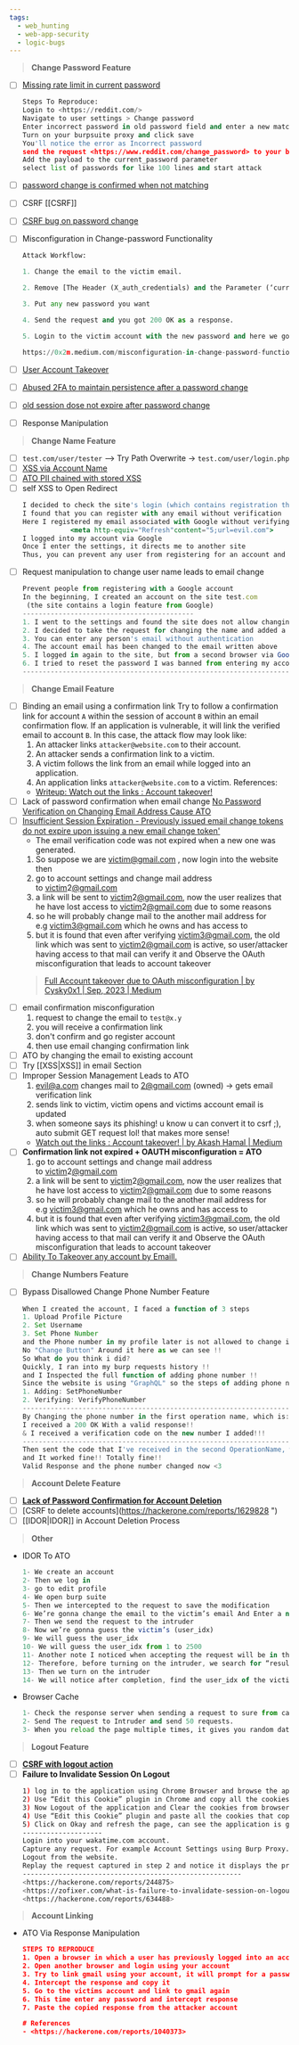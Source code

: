 ```yaml
---
tags:
  - web_hunting
  - web-app-security
  - logic-bugs
---
```

> **Change Password Feature**

- [ ] [Missing rate limit in current password](https://hackerone.com/reports/1170522)
    
    ```python
    Steps To Reproduce:
    Login to <https://reddit.com/>
    Navigate to user settings > Change password
    Enter incorrect password in old password field and enter a new matching passwords in other two fields
    Turn on your burpsuite proxy and click save
    You'll notice the error as Incorrect password
    send the request <https://www.reddit.com/change_password> to your burpsuite intruder to bruteforce
    Add the payload to the current_password parameter
    select list of passwords for like 100 lines and start attack
    ```
    
- [ ] [password change is confirmed when not matching](https://hackerone.com/reports/803028)
- [ ] CSRF [[CSRF]]
- [ ] [CSRF bug on password change](https://hackerone.com/reports/230436)
- [ ] Misconfiguration in Change-password Functionality
    ```python
    Attack Workflow:
    
    1. Change the email to the victim email.
    
    2. Remove [The Header (X_auth_credentials) and the Parameter (‘currentPassword ‘)].
    
    3. Put any new password you want
    
    4. Send the request and you got 200 OK as a response.
    
    5. Login to the victim account with the new password and here we go you successfully accessed his account.
    
    https://0x2m.medium.com/misconfiguration-in-change-password-functionality-leads-to-account-takeover-1314b5507abf
    ```
- [ ] [User Account Takeover](https://rohitcoder.medium.com/user-account-takeover-password-change-nice-catch-2293f4d272b2)
- [ ] [Abused 2FA to maintain persistence after a password change](https://medium.com/@lukeberner/how-i-abused-2fa-to-maintain-persistence-after-a-password-change-google-microsoft-instagram-7e3f455b71a1)
- [ ] [old session dose not expire after password change](https://hackerone.com/reports/1166076)
- [ ] Response Manipulation

> **Change Name Feature**

- [ ] `test.com/user/tester` —> Try Path Overwrite -> `test.com/user/login.php` 
- [ ] [XSS via Account Name](https://hackerone.com/reports/34725)
- [ ] [ATO PII chained with stored XSS](https://hackerone.com/reports/1483201)
- [ ] self XSS to Open Redirect
    ```jsx
    I decided to check the site's login (which contains registration through Google)
    I found that you can register with any email without verification
    Here I registered my email associated with Google without verifying the email and put the payload, but here I did not need to steal his cookie so I used
    			<meta http-equiv="Refresh"content="5;url=evil.com">
    I logged into my account via Google
    Once I enter the settings, it directs me to another site
    Thus, you can prevent any user from registering for an account and adjusting the name
    ```
- [ ] Request manipulation to change user name leads to email change
    ```jsx
    Prevent people from registering with a Google account
    In the beginning, I created an account on the site test.com
     (the site contains a login feature from Google)
    -------------------------------------------
    1. I went to the settings and found the site does not allow changing the email with which you created the account with
    2. I decided to take the request for changing the name and added a parameter called "<email:test@gmail.com>"
    3. You can enter any person's email without authentication
    4. The account email has been changed to the email written above
    5. I logged in again to the site, but from a second browser via Google (test@gmail.com), I was rejected, and I got a Forbidden access
    6. I tried to reset the password I was banned from entering my account permanently.
    --------------------------------------------------------------------------
    ```

> **Change Email Feature**

- [ ] Binding an email using a confirmation link
	Try to follow a confirmation link for account `A` within the session of account `B` within an email confirmation flow. If an application is vulnerable, it will link the verified email to account `B`. In this case, the attack flow may look like:
	1. An attacker links `attacker@website.com` to their account.
	2. An attacker sends a confirmation link to a victim.
	3. A victim follows the link from an email while logged into an application.
	4. An application links `attacker@website.com` to a victim.
	References:
	- [Writeup: Watch out the links : Account takeover!](https://akashhamal0x01.medium.com/watch-out-the-links-account-takeover-32b9315390a7)
- [ ] Lack of password confirmation when email change
	[No Password Verification on Changing Email Address Cause ATO](https://hackerone.com/reports/292673)
- [ ] [Insufficient Session Expiration - Previously issued email change tokens do not expire upon issuing a new email change token'](https://hackerone.com/reports/1006677 "b'[www.drive2.ru] Insufficient Session Expiration - Previously issued email change tokens do not expire upon issuing a new email change token'")
	- The email verification code was not expired when a new one was generated. 
	1. So suppose we are [victim@gmail.com](mailto:victim@gmail.com) , now login into the website then
	2. go to account settings and change mail address to [victim](mailto:victim@gmail.com)2[@gmail.com](mailto:victim111@gmail.com)
	3. a link will be sent to [victim](mailto:victim@gmail.com)2[@gmail.com](mailto:victim111@gmail.com), now the user realizes that he have lost access to [victim](mailto:victim@gmail.com)2[@gmail.com](mailto:victim111@gmail.com) due to some reasons
	4. so he will probably change mail to the another mail address for e.g [victim3@gmail.com](mailto:victim999@gmail.com) which he owns and has access to
	5. but it is found that even after verifying victim3@gmail.com, the old link which was sent to victim2@gmail.com is active, so user/attacker having access to that mail can verify it and Observe the OAuth misconfiguration that leads to account takeover
	>[Full Account takeover due to OAuth misconfiguration | by Cysky0x1 | Sep, 2023 | Medium](https://medium.com/@cysky9/full-account-takeover-due-to-oauth-misconfiguration-50d8747b268e)
- [ ] email confirmation misconfiguration 
	1. request to change the email to `test@x.y`
	2. you will receive a confirmation link 
	3. don't confirm and go register account 
	4. then use email changing confirmation link
- [ ]  ATO by changing the email to existing account 
- [ ] Try [[XSS|XSS]] in email Section
- [ ] Improper Session Management Leads to ATO
	1. evil@a.com changes mail to 2@gmail.com (owned) -> gets email verification link 
	2. sends link to victim, victim opens and victims account email is updated
	3. when someone says its phishing! u know u can convert it to csrf ;), auto submit GET request lol! that makes more sense!
	- [Watch out the links : Account takeover! | by Akash Hamal | Medium](https://akashhamal0x01.medium.com/watch-out-the-links-account-takeover-32b9315390a7)
- [ ] **Confirmation link not expired + OAUTH misconfiguration = ATO**
	1. go to account settings and change mail address to [victim](mailto:victim@gmail.com)2[@gmail.com](mailto:victim111@gmail.com)
	2. a link will be sent to [victim](mailto:victim@gmail.com)2[@gmail.com](mailto:victim111@gmail.com), now the user realizes that he have lost access to [victim](mailto:victim@gmail.com)2[@gmail.com](mailto:victim111@gmail.com) due to some reasons
	3. so he will probably change mail to the another mail address for e.g [victim3@gmail.com](mailto:victim999@gmail.com) which he owns and has access to
	4. but it is found that even after verifying victim3@gmail.com, the old link which was sent to victim2@gmail.com is active, so user/attacker having access to that mail can verify it and Observe the OAuth misconfiguration that leads to account takeover
- [ ] [Ability To Takeover any account by Emaill.](https://hackerone.com/reports/240821)

> **Change Numbers Feature**

- [ ] Bypass Disallowed Change Phone Number Feature
    ```jsx
    When I created the account, I faced a function of 3 steps
    1. Upload Profile Picture
    2. Set Username
    3. Set Phone Number
    and the Phone number in my profile later is not allowed to change it
    No "Change Button" Around it here as we can see !!
    So What do you think i did?
    Quickly, I ran into my burp requests history !!
    and I Inspected the full function of adding phone number !!
    Since the website is using "GraphQL" so the steps of adding phone number was containing 2 OperationNames
    1. Adding: SetPhoneNumber
    2. Verifying: VerifyPhoneNumber
    -----------------------------------------------------------------------------------------
    By Changing the phone number in the first operation name, which is: SetPhoneNumber
    I received a 200 OK With a valid response!!
    & I received a verification code on the new number I added!!!
    -------------------------------------------------------------------------------
    Then sent the code that I've received in the second OperationName, which was: VerifyPhoneNumber
    and It worked fine!! Totally fine!!
    Valid Response and the phone number changed now <3
    ```

> **Account Delete Feature**

- [ ] **[Lack of Password Confirmation for Account Deletion](https://hackerone.com/reports/950471)**
- [ ] [CSRF to delete accounts](https://hackerone.com/reports/1629828 ")
- [ ] [[IDOR|IDOR]] in Account Deletion Process

 > **Other**

- IDOR To ATO
    
    ```jsx
    1- We create an account
    2- Then we log in
    3- go to edit profile
    4- We open burp suite
    5- Then we intercepted to the request to save the modification
    6- We’re gonna change the email to the victim’s email And Enter a new password Through the burpsuite
    7- Then we send the request to the intruder
    8- Now we’re gonna guess the victim’s (user_idx)
    9- We will guess the user_idx
    10- We will guess the user_idx from 1 to 2500
    11- Another note I noticed when accepting the request will be in the response (“result”:1)and when not accepting it will be (“result”:-1)
    12- Therefore, before turning on the intruder, we search for “result”: 1 by Grep in options
    13- Then we turn on the intruder
    14- We will notice after completion, find the user_idx of the victim , and the new password has already been set for this account and therefore we can log in with the email and the new password that we created
    ```
    
- Browser Cache
    
    ```python
    1- Check the response server when sending a request to sure from cache operation.
    2- Send The request to Intruder and send 50 requests.
    3- When you reload the page multiple times, it gives you random data related to multiple users.
    ```
    

> **Logout Feature**

- [ ] **[CSRF with logout action](https://hackerone.com/reports/1971589)**
- [ ] **Failure to Invalidate Session On Logout**
    ```bash
    1) log in to the application using Chrome Browser and browse the application
    2) Use “Edit this Cookie” plugin in Chrome and copy all the cookies present
    3) Now Logout of the application and Clear the cookies from browser
    4) Use “Edit this Cookie” plugin and paste all the cookies that copied earlier
    5) Click on Okay and refresh the page, can see the application is getting logged in
    --------------------
    Login into your wakatime.com account.
    Capture any request. For example Account Settings using Burp Proxy.
    Logout from the website.
    Replay the request captured in step 2 and notice it displays the proper response
    -------------------------------------------------------
    <https://hackerone.com/reports/244875>
    <https://zofixer.com/what-is-failure-to-invalidate-session-on-logout-client-and-server-side-vulnerability/>
    <https://hackerone.com/reports/634488>
    ```

 > **Account Linking**

- ATO Via Response Manipulation  
    ```json
    STEPS TO REPRODUCE
    1. Open a browser in which a user has previously logged into an account, but hasn't logged out.
    2. Open another browser and login using your account
    3. Try to link gmail using your account, it will prompt for a password confirmation, enter your password
    4. Intercept the response and copy it
    5. Go to the victims account and link to gmail again
    6. This time enter any password and intercept response
    7. Paste the copied response from the attacker account
    
    # References
    - <https://hackerone.com/reports/1040373>
    ```